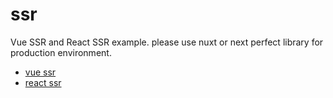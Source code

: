 # ssr

Vue SSR and React SSR example. please use nuxt or next perfect library for production environment.

- [vue ssr]()
- [react ssr]()
